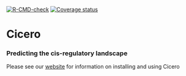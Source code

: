 [![R-CMD-check](https://github.com/cole-trapnell-lab/cicero-release/actions/workflows/check-standard.yaml/badge.svg?branch=monocle3)](https://github.com/cole-trapnell-lab/cicero-release/actions/workflows/check-standard.yaml)
[![Coverage status](https://codecov.io/gh/cole-trapnell-lab/cicero-release/branch/master/graph/badge.svg)](https://codecov.io/github/cole-trapnell-lab/cicero-release?branch=master)
# Cicero
### Predicting the cis-regulatory landscape

Please see our [website](http://cole-trapnell-lab.github.io/cicero-release/) for information on installing and using Cicero
